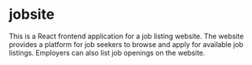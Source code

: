 # jobsite
This is a React frontend application for a job listing website. The website provides a platform for job seekers to browse and apply for available job listings. Employers can also list job openings on the website.
